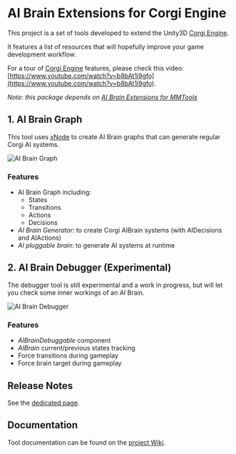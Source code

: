 # AI Brain Extensions for Corgi Engine

This project is a set of tools developed to extend the Unity3D [Corgi Engine](https://assetstore.unity.com/packages/templates/systems/corgi-engine-2d-2-5d-platformer-26617?aid=1011lHJn).

It features a list of resources that will hopefully improve your game development workflow.

For a tour of [Corgi Engine](https://assetstore.unity.com/packages/templates/systems/corgi-engine-2d-2-5d-platformer-26617?aid=1011lHJn) features, please check this video: [https://www.youtube.com/watch?v=b8bAt1i9gfo](https://www.youtube.com/watch?v=b8bAt1i9gfo).

_Note: this package depends on [AI Brain Extensions for MMTools](https://github.com/thebitcave/ai-brain-estensions-for-mmtools)_

## 1. AI Brain Graph

This tool uses [xNode](https://github.com/Siccity/xNode) to create AI Brain graphs that can generate regular Corgi AI systems.

![AI Brain Graph](https://github.com/thebitcave/ai-brain-graph-for-corgi-engine/blob/docs/doc-images/tutorial_006.png)

### Features

* AI Brain Graph including:
  * States
  * Transitions
  * Actions
  * Decisions
* _AI Brain Generator_: to create Corgi AIBrain systems (with AIDecisions and AIActions)
* _AI pluggable brain_: to generate AI systems at runtime

## 2. AI Brain Debugger (Experimental)

The debugger tool is still experimental and a work in progress, but will let you check some inner workings of an AI Brain.

![AI Brain Debugger](https://github.com/thebitcave/ai-brain-estensions-for-mmtools/blob/docs/doc-images/aibrain_debugger.png)

### Features

* _AIBrainDebuggable_ component
* _AIBrain_ current/previous states tracking
* Force transitions during gameplay
* Force brain target during gameplay

## Release Notes

See the [dedicated page](https://github.com/marcosecchi/ai-brain-graph-for-corgi/blob/master/RELEASE.md).

## Documentation

Tool documentation can be found on the [project Wiki](https://github.com/marcosecchi/ai-brain-graph-for-corgi/wiki).
